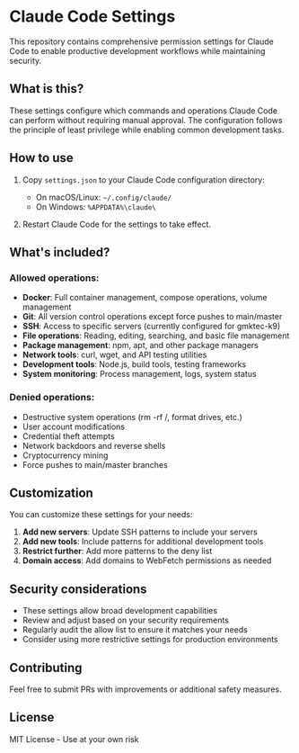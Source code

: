 # Claude Code Settings

This repository contains comprehensive permission settings for Claude Code to enable productive development workflows while maintaining security.

## What is this?

These settings configure which commands and operations Claude Code can perform without requiring manual approval. The configuration follows the principle of least privilege while enabling common development tasks.

## How to use

1. Copy `settings.json` to your Claude Code configuration directory:
   - On macOS/Linux: `~/.config/claude/`
   - On Windows: `%APPDATA%\claude\`

2. Restart Claude Code for the settings to take effect.

## What's included?

### Allowed operations:
- **Docker**: Full container management, compose operations, volume management
- **Git**: All version control operations except force pushes to main/master
- **SSH**: Access to specific servers (currently configured for gmktec-k9)
- **File operations**: Reading, editing, searching, and basic file management
- **Package management**: npm, apt, and other package managers
- **Network tools**: curl, wget, and API testing utilities
- **Development tools**: Node.js, build tools, testing frameworks
- **System monitoring**: Process management, logs, system status

### Denied operations:
- Destructive system operations (rm -rf /, format drives, etc.)
- User account modifications
- Credential theft attempts
- Network backdoors and reverse shells
- Cryptocurrency mining
- Force pushes to main/master branches

## Customization

You can customize these settings for your needs:

1. **Add new servers**: Update SSH patterns to include your servers
2. **Add new tools**: Include patterns for additional development tools
3. **Restrict further**: Add more patterns to the deny list
4. **Domain access**: Add domains to WebFetch permissions as needed

## Security considerations

- These settings allow broad development capabilities
- Review and adjust based on your security requirements
- Regularly audit the allow list to ensure it matches your needs
- Consider using more restrictive settings for production environments

## Contributing

Feel free to submit PRs with improvements or additional safety measures.

## License

MIT License - Use at your own risk